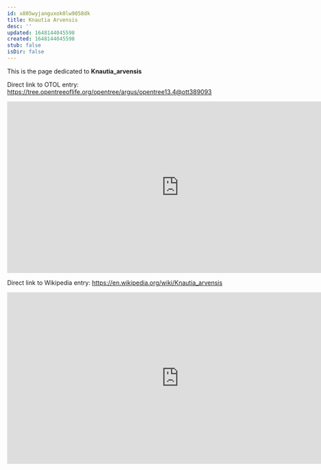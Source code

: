 ```yaml
---
id: x805wyjanguxok0lw9058dk
title: Knautia Arvensis
desc: ''
updated: 1648144045598
created: 1648144045598
stub: false
isDir: false
---
```

This is the page dedicated to **Knautia_arvensis**


Direct link to OTOL entry: https://tree.opentreeoflife.org/opentree/argus/opentree13.4@ott389093



<html>
    <body>
    <iframe src="https://tree.opentreeoflife.org/opentree/argus/opentree13.4@ott389093"
    width="800" height="400" frameborder="0" allowfullscreen> </iframe>
    </body>
</html>
    


Direct link to Wikipedia entry: https://en.wikipedia.org/wiki/Knautia_arvensis



<html>
    <body>
    <iframe src="https://en.wikipedia.org/wiki/Knautia_arvensis"
    width="800" height="400" frameborder="0" allowfullscreen> </iframe>
    </body>
</html>
    

